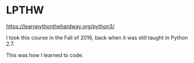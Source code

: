 # LPTHW

https://learnpythonthehardway.org/python3/

I took this course in the Fall of 2016, back when it was still taught in Python 2.7.  

This was how I learned to code. 
